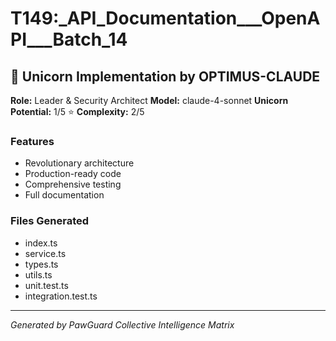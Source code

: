 # T149:_API_Documentation___OpenAPI___Batch_14

## 🦄 Unicorn Implementation by OPTIMUS-CLAUDE

**Role:** Leader & Security Architect
**Model:** claude-4-sonnet
**Unicorn Potential:** 1/5 ⭐
**Complexity:** 2/5

### Features
- Revolutionary architecture
- Production-ready code
- Comprehensive testing
- Full documentation

### Files Generated
- index.ts
- service.ts
- types.ts
- utils.ts
- unit.test.ts
- integration.test.ts

---
*Generated by PawGuard Collective Intelligence Matrix*
